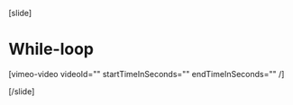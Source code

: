 [slide]

# While-loop

[vimeo-video videoId="" startTimeInSeconds="" endTimeInSeconds="" /]

[/slide]